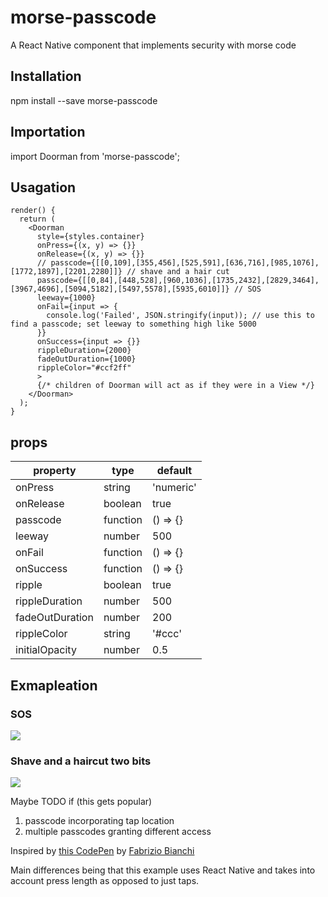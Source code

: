 # morse-passcode

A React Native component that implements security with morse code

## Installation

npm install --save morse-passcode

## Importation

import Doorman from 'morse-passcode';

## Usagation

```
render() {
  return (
    <Doorman
      style={styles.container}
      onPress={(x, y) => {}}
      onRelease={(x, y) => {}}
      // passcode={[[0,109],[355,456],[525,591],[636,716],[985,1076],[1772,1897],[2201,2280]]} // shave and a hair cut
      passcode={[[0,84],[448,528],[960,1036],[1735,2432],[2829,3464],[3967,4696],[5094,5182],[5497,5578],[5935,6010]]} // SOS
      leeway={1000}
      onFail={input => {
        console.log('Failed', JSON.stringify(input)); // use this to find a passcode; set leeway to something high like 5000
      }}
      onSuccess={input => {}}
      rippleDuration={2000}
      fadeOutDuration={1000}
      rippleColor="#ccf2ff"
      >
      {/* children of Doorman will act as if they were in a View */}
    </Doorman>
  );
}
```

## props

| property        | type     | default   |
|-----------------|----------|-----------|
| onPress         | string   | 'numeric' |
| onRelease       | boolean  | true      |
| passcode        | function | () => {}  |
| leeway          | number   | 500       |
| onFail          | function | () => {}  |
| onSuccess       | function | () => {}  |
| ripple          | boolean  | true      |
| rippleDuration  | number   | 500       |
| fadeOutDuration | number   | 200       |
| rippleColor     | string   | '#ccc'    |
| initialOpacity  | number   | 0.5       |

## Exmapleation

### SOS

![](https://media.giphy.com/media/xUPGcxH92M295TrZMQ/giphy.gif)

### Shave and a haircut two bits

![](https://media.giphy.com/media/l4FGEkvQ20agttFVC/giphy.gif)


Maybe TODO if (this gets popular)

1. passcode incorporating tap location
2. multiple passcodes granting different access

Inspired by [this CodePen](http://codepen.io/fbrz/pen/Hgqmd) by [Fabrizio Bianchi](https://twitter.com/_fbrz?lang=en)

Main differences being that this example uses React Native and takes into account press length as opposed to just taps.
